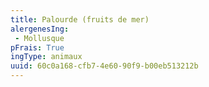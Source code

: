 ```yaml
---
title: Palourde (fruits de mer)
alergenesIng:
 - Mollusque
pFrais: True
ingType: animaux
uuid: 60c0a168-cfb7-4e60-90f9-b00eb513212b
---
```

